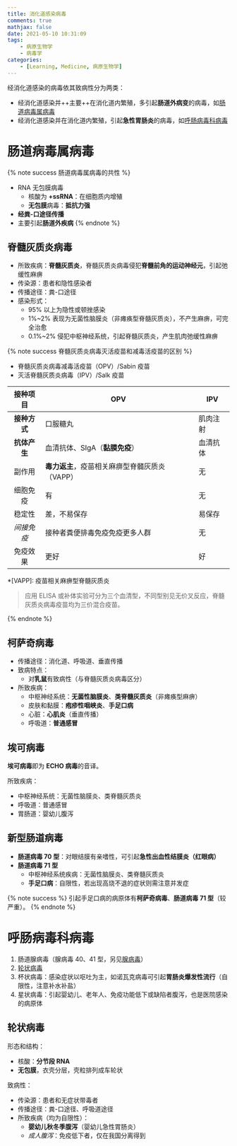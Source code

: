 ```yaml
---
title: 消化道感染病毒
comments: true
mathjax: false
date: 2021-05-10 10:31:09
tags:
    - 病原生物学
    - 病毒学
categories:
    - [Learning, Medicine, 病原生物学]
---
```


经消化道感染的病毒依其致病性分为两类：
- 经消化道感染并++主要++在消化道内繁殖，多引起**肠道外病变**的病毒，如[肠道病毒属病毒](#肠道病毒属病毒)
- 经消化道感染并在消化道内繁殖，引起**急性胃肠炎**的病毒，如[呼肠病毒科病毒](#呼肠病毒科病毒)

<!-- more -->

# 肠道病毒属病毒

{% note success 肠道病毒属病毒的共性 %}
- RNA 无包膜病毒
    - 核酸为 **+ssRNA**：在细胞质内增殖
    - **无包膜**病毒：**抵抗力强**
- **经粪-口途径传播**
- 主要引起**肠道外疾病**
{% endnote %}

## 脊髓灰质炎病毒

- 所致疾病：**脊髓灰质炎**，脊髓灰质炎病毒侵犯**脊髓前角的运动神经元**，引起弛缓性麻痹
- 传染源：患者和隐性感染者
- 传播途径：粪-口途径
- 感染形式：
    - 95% 以上为隐性或顿挫感染
    - 1%\~2% 表现为无菌性脑膜炎（非瘫痪型脊髓灰质炎），不产生麻痹，可完全治愈
    - 0.1%\~2% 侵犯中枢神经系统，引起脊髓灰质炎，产生肌肉弛缓性麻痹

{% note success 脊髓灰质炎病毒灭活疫苗和减毒活疫苗的区别 %}

- 脊髓灰质炎病毒减毒活疫苗（OPV）/Sabin 疫苗
- 灭活脊髓灰质炎病毒（IPV）/Salk 疫苗

| 接种项目   | OPV                                        | IPV      |
|:----------:|--------------------------------------------|----------|
| **接种方式**   | 口服糖丸                                   | 肌肉注射 |
| **抗体产生**   | 血清抗体、SIgA（**黏膜免疫**）                 | 血清抗体 |
| 副作用     | **毒力返主**，疫苗相关麻痹型脊髓灰质炎（VAPP） | 无       |
| 细胞免疫   | 有                                         | 无       |
| 稳定性     | 差，不易保存                               | 易保存   |
| *间接免疫*   | 接种者粪便排毒免疫免疫更多人群             | 无       |
| 免疫效果   | 更好                                       | 好       |

*[VAPP]: 疫苗相关麻痹型脊髓灰质炎

> 应用 ELISA 或补体实验可分为三个血清型，不同型别见无价叉反应，脊髓灰质炎病毒疫苗均为三价混合疫苗。

{% endnote %}

## 柯萨奇病毒

- 传播途径：消化道、呼吸道、垂直传播
- 致病特点：
    - 对**乳鼠**有致病性（与脊髓灰质炎病毒区分）
- 所致疾病：
    - 中枢神经系统：**无菌性脑膜炎**、**类脊髓灰质炎**（非瘫痪型麻痹）
    - 皮肤和黏膜：**疱疹性咽峡炎**、**手足口病**
    - 心脏：**心肌炎**（垂直传播）
    - 呼吸道：**普通感冒**

## 埃可病毒

**埃可病毒**即为 **ECHO 病毒**的音译。

所致疾病：
- 中枢神经系统：无菌性脑膜炎、类脊髓灰质炎
- 呼吸道：普通感冒
- 胃肠道：婴幼儿腹泻

## 新型肠道病毒

- **肠道病毒 70 型**：对眼结膜有亲嗜性，可引起**急性出血性结膜炎（红眼病）** 
- **肠道病毒 71 型**
    - 中枢神经系统疾病：无菌性脑膜炎、类脊髓灰质炎
    - **手足口病**：自限性，若出现高烧不退的症状则需注意并发症

{% note success %}
引起手足口病的病原体有**柯萨奇病毒**、**肠道病毒 71 型**（较严重）。
{% endnote %}

# 呼肠病毒科病毒

1. 肠道腺病毒（腺病毒 40、41 型，另见<a href="{% post_path 呼吸道感染病毒 %}#腺病毒">腺病毒</a>）
2. [轮状病毒](#轮状病毒)
3. 杯状病毒：感染症状以呕吐为主，如诺瓦克病毒可引起**胃肠炎爆发性流行**（自限性，注意补水补盐）
4. 星状病毒：引起婴幼儿、老年人、免疫功能低下或缺陷者腹泻，也是医院感染的病原体

## 轮状病毒

形态和结构：
- 核酸：**分节段 RNA**
- **无包膜**，衣壳分层，壳粒排列成车轮状

致病性：
- 传染源：患者和无症状带毒者
- 传播途径：粪-口途径、呼吸道途径
- 所致疾病（均为自限性）：
    - **婴幼儿秋冬季腹泻**（婴幼儿急性胃肠炎）
    - *成人腹泻*：免疫低下者，仅在我国分离得到

